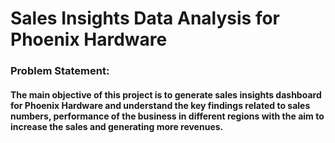 # Sales Insights Data Analysis for Phoenix Hardware

### Problem Statement:
#### The main objective of this project is to generate sales insights dashboard for Phoenix Hardware and understand the key findings related to sales numbers, performance of the business in different regions with the aim to increase the sales and generating more revenues.
